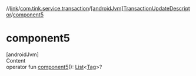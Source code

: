 //[link](../../index.md)/[com.tink.service.transaction](../index.md)/[[androidJvm]TransactionUpdateDescriptor](index.md)/[component5](component5.md)



# component5  
[androidJvm]  
Content  
operator fun [component5](component5.md)(): [List](https://kotlinlang.org/api/latest/jvm/stdlib/kotlin.collections/-list/index.html)<[Tag](../../com.tink.model.transaction/[android-jvm]-tag/index.md)>?  



